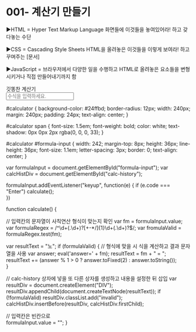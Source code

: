 # 001- 계산기 만들기

▶HTML = Hyper Text Markup Language
 화면들에 이것들을 놓여있어라! 하고 갖다놓는 수단

▶CSS = Cascading Style Sheets
 HTML을 올려놓은 이것들을 이렇게 보여라! 하고 꾸며주는 [문서]

▶JavaScript = 브라우저에서 다양한 일을 수행하고 HTML로 올려놓은 요소들을 변형시키거나 직접 만들어내기까지 함



</html>
  <head>
    <link rel="stylesheet" href="style.css">
    <script defer type="text/javascript"
      src="script.js"></script>
  </head>
  <body>
    <div id="calculator">
      <span>깃똥찬 계산기</span><br>
      <input id="formula-input"
        type="text"
        placeholder="수식을 입력하세요."/>
      <div id="calc-history"></div>
    </div>
  </body>
</html>


#calculator {
  background-color: #24ffbd;
  border-radius: 12px;
  width: 240px;
  margin: 240px;
  padding: 24px;
  text-align: center;
}

#calculator span {
  font-size: 1.5em;
  font-weight: bold;
  color: white;
  text-shadow: 0px 0px 2px rgba(0, 0, 0, 33);
}

#calculator #formula-input {
  width: 242;
  margin-top: 8px;
  height: 36px;
  line-height: 36px;
  font-size: 1.1em;
  letter-spacing: 3px;
  border: 0;
  text-align: center;
}


var formulaInput = document.getElementById("formula-input");
var calcHistDiv = document.getElementById("calc-history");

formulaInput.addEventListener("keyup", function(e) {
 if (e.code === "Enter")
  calculate();   
})

function calculate() {

 // 입력칸의 문자열이 사칙연산 형식이 맞는지 확인
 var fm = formulaInput.value;
 var formulaRegex = /^\d+(.\d+)?[+\-*/]{1}\d+(.\d+)?$/;
 var fromulaValid = formulaRegex.test(fm);

 var resultText = "노";
 if (formulaValid) {
   // 형식에 맞을 시 식을 계산하고 결과 문자열을 사용
   var answer;
   eval('answer=' + fm);
   resultText = fm + " = ";
   resultText
   += (answer % 1 > 0 ? answer.toFixed(2) : answer.toString());   
 }

 // calc-history 상자에 넣을 또 다른 상자를 생성하고 내용을 설정한 뒤 삽입
 var resultDiv = document.createElement("DIV");
 resultDiv.appendChild(document.createTextNode(resultText));
 if (!formulaValid)
   resultDiv.classList.add("invalid");
 calcHistDiv.insertBefore(resultDiv, calcHistDiv.firstChild); 
 
 // 입력칸은 빈칸으로    
 formulaInput.value = "";
}
